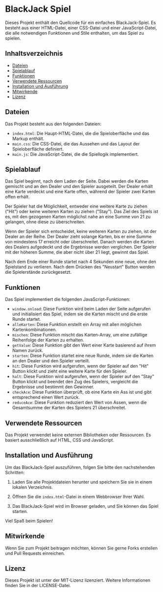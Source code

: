 # BlackJack Spiel

Dieses Projekt enthält den Quellcode für ein einfaches BlackJack-Spiel. Es besteht aus einer HTML-Datei, einer CSS-Datei und einer JavaScript-Datei, die alle notwendigen Funktionen und Stile enthalten, um das Spiel zu spielen.

## Inhaltsverzeichnis

- [Dateien](#dateien)
- [Spielablauf](#spielablauf)
- [Funktionen](#funktionen)
- [Verwendete Ressourcen](#verwendete-ressourcen)
- [Installation und Ausführung](#installation-und-ausführung)
- [Mitwirkende](#mitwirkende)
- [Lizenz](#lizenz)

## Dateien

Das Projekt besteht aus den folgenden Dateien:

- `index.html`: Die Haupt-HTML-Datei, die die Spieloberfläche und das Markup enthält.
- `main.css`: Die CSS-Datei, die das Aussehen und das Layout der Spieloberfläche definiert.
- `main.js`: Die JavaScript-Datei, die die Spiellogik implementiert.

## Spielablauf

Das Spiel beginnt, nach dem Laden der Seite. Dabei werden die Karten gemischt und an den Dealer und den Spieler ausgeteilt. Der Dealer erhält eine Karte verdeckt und eine Karte offen, während der Spieler zwei Karten offen erhält.

Der Spieler hat die Möglichkeit, entweder eine weitere Karte zu ziehen ("Hit") oder keine weiteren Karten zu ziehen ("Stay"). Das Ziel des Spiels ist es, mit den gezogenen Karten möglichst nahe an eine Summe von 21 zu gelangen, ohne diese zu überschreiten.

Wenn der Spieler sich entscheidet, keine weiteren Karten zu ziehen, ist der Dealer an der Reihe. Der Dealer zieht solange Karten, bis er eine Summe von mindestens 17 erreicht oder überschreitet. Danach werden die Karten des Dealers aufgedeckt und die Ergebnisse werden verglichen. Der Spieler mit der höheren Summe, die aber nicht über 21 liegt, gewinnt das Spiel.

Nach dem Ende einer Runde startet nach 4 Sekunden eine neue, ohne den Spielstand zu verlieren. Nach dem Drücken des "Neustart" Button werden die Spielerstände zurückgesetzt.

## Funktionen

Das Spiel implementiert die folgenden JavaScript-Funktionen:

- `window.onload`: Diese Funktion wird beim Laden der Seite aufgerufen und initialisiert das Spiel, indem sie die Karten mischt und die erste Runde startet.
- `alleKarten`: Diese Funktion erstellt ein Array mit allen möglichen Kartenkombinationen.
- `mischen`: Diese Funktion mischt das Karten-Array, um eine zufällige Reihenfolge der Karten zu erhalten.
- `getValue`: Diese Funktion gibt den Wert einer Karte basierend auf ihrem Namen zurück.
- `starten`: Diese Funktion startet eine neue Runde, indem sie die Karten an den Dealer und den Spieler verteilt.
- `hit`: Diese Funktion wird aufgerufen, wenn der Spieler auf den "Hit" Button klickt und zieht eine weitere Karte für den Spieler.
- `halt`: Diese Funktion wird aufgerufen, wenn der Spieler auf den "Stay" Button klickt und beendet den Zug des Spielers, vergleicht die Ergebnisse und bestimmt den Gewinner.
- `checkAce`: Diese Funktion überprüft, ob eine Karte ein Ass ist und gibt entsprechend einen Wert zurück.
- `reduceAce`: Diese Funktion reduziert den Wert von Assen, wenn die Gesamtsumme der Karten des Spielers 21 überschreitet.

## Verwendete Ressourcen

Das Projekt verwendet keine externen Bibliotheken oder Ressourcen. Es basiert ausschließlich auf HTML, CSS und JavaScript.

## Installation und Ausführung

Um das BlackJack-Spiel auszuführen, folgen Sie bitte den nachstehenden Schritten:

1. Laden Sie alle Projektdateien herunter und speichern Sie sie in einem lokalen Verzeichnis.

2. Öffnen Sie die `index.html`-Datei in einem Webbrowser Ihrer Wahl.

3. Das BlackJack-Spiel wird im Browser geladen, und Sie können das Spiel starten.

Viel Spaß beim Spielen!

## Mitwirkende

Wenn Sie zum Projekt beitragen möchten, können Sie gerne Forks erstellen und Pull Requests einreichen.

## Lizenz

Dieses Projekt ist unter der MIT-Lizenz lizenziert. Weitere Informationen finden Sie in der LICENSE-Datei.
